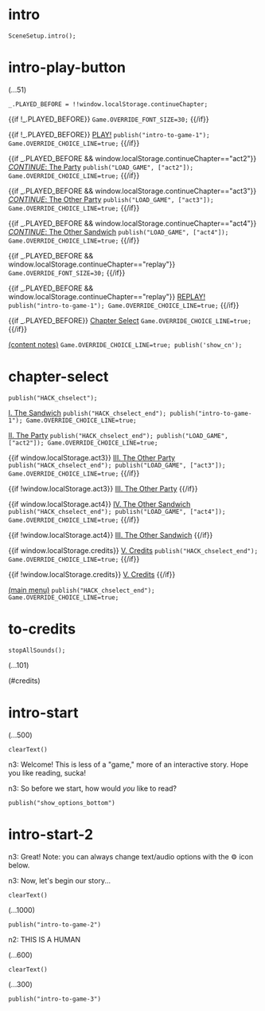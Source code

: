 # intro

`SceneSetup.intro();`

# intro-play-button

(...51)

```
_.PLAYED_BEFORE = !!window.localStorage.continueChapter;
```

{{if !_.PLAYED_BEFORE}}
`Game.OVERRIDE_FONT_SIZE=30;`
{{/if}}

{{if !_.PLAYED_BEFORE}}
[PLAY!](#intro-start) `publish("intro-to-game-1"); Game.OVERRIDE_CHOICE_LINE=true;`
{{/if}}

{{if _.PLAYED_BEFORE && window.localStorage.continueChapter=="act2"}}
[_CONTINUE_: The Party](#act2) `publish("LOAD_GAME", ["act2"]); Game.OVERRIDE_CHOICE_LINE=true;`
{{/if}}

{{if _.PLAYED_BEFORE && window.localStorage.continueChapter=="act3"}}
[_CONTINUE_: The Other Party](#act3) `publish("LOAD_GAME", ["act3"]); Game.OVERRIDE_CHOICE_LINE=true;`
{{/if}}

{{if _.PLAYED_BEFORE && window.localStorage.continueChapter=="act4"}}
[_CONTINUE_: The Other Sandwich](#act4) `publish("LOAD_GAME", ["act4"]); Game.OVERRIDE_CHOICE_LINE=true;`
{{/if}}

{{if _.PLAYED_BEFORE && window.localStorage.continueChapter=="replay"}}
`Game.OVERRIDE_FONT_SIZE=30;`
{{/if}}

{{if _.PLAYED_BEFORE && window.localStorage.continueChapter=="replay"}}
[REPLAY!](#intro-start) `publish("intro-to-game-1"); Game.OVERRIDE_CHOICE_LINE=true;`
{{/if}}

{{if _.PLAYED_BEFORE}}
[Chapter Select](#chapter-select) `Game.OVERRIDE_CHOICE_LINE=true;`
{{/if}}

[(content notes)](#intro-play-button) `Game.OVERRIDE_CHOICE_LINE=true; publish('show_cn');`

# chapter-select

`publish("HACK_chselect");`

[I. The Sandwich](#intro-start) `publish("HACK_chselect_end"); publish("intro-to-game-1"); Game.OVERRIDE_CHOICE_LINE=true;`

[II. The Party](#act2) `publish("HACK_chselect_end"); publish("LOAD_GAME", ["act2"]); Game.OVERRIDE_CHOICE_LINE=true;`

{{if window.localStorage.act3}}
[III. The Other Party](#act3) `publish("HACK_chselect_end"); publish("LOAD_GAME", ["act3"]); Game.OVERRIDE_CHOICE_LINE=true;`
{{/if}}

{{if !window.localStorage.act3}}
[III. The Other Party]()
{{/if}}

{{if window.localStorage.act4}}
[IV. The Other Sandwich](#act4) `publish("HACK_chselect_end"); publish("LOAD_GAME", ["act4"]); Game.OVERRIDE_CHOICE_LINE=true;`
{{/if}}

{{if !window.localStorage.act4}}
[III. The Other Sandwich]()
{{/if}}

{{if window.localStorage.credits}}
[V. Credits](#to-credits) `publish("HACK_chselect_end"); Game.OVERRIDE_CHOICE_LINE=true;`
{{/if}}

{{if !window.localStorage.credits}}
[V. Credits]()
{{/if}}

[(main menu)](#intro-play-button) `publish("HACK_chselect_end"); Game.OVERRIDE_CHOICE_LINE=true;`

# to-credits

`stopAllSounds();`

(...101)

(#credits)

# intro-start

(...500)

`clearText()`

n3: Welcome! This is less of a "game," more of an interactive story. Hope you like reading, sucka!

n3: So before we start, how would *you* like to read?

`publish("show_options_bottom")`

# intro-start-2

n3: Great! Note: you can always change text/audio options with the ⚙ icon below.

n3: Now, let's begin our story...

`clearText()`

(...1000)

`publish("intro-to-game-2")`

n2: THIS IS A HUMAN

(...600)

`clearText()`

(...300)

`publish("intro-to-game-3")`